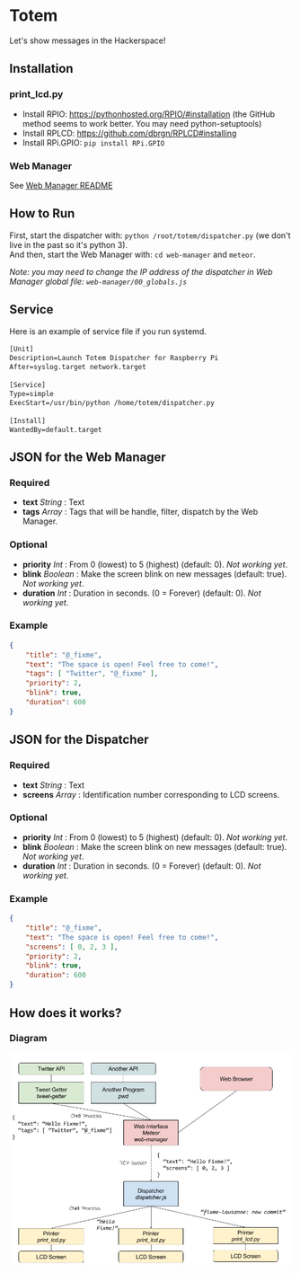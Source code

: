 Totem
=====

Let's show messages in the Hackerspace!

Installation
------------

### print_lcd.py

- Install RPIO: https://pythonhosted.org/RPIO/#installation (the GitHub method seems to work better. You may need python-setuptools)
- Install RPLCD: https://github.com/dbrgn/RPLCD#installing
- Install RPi.GPIO: `pip install RPi.GPIO`

### Web Manager

See [Web Manager README](/web-manager/README.md)

How to Run
----------

First, start the dispatcher with: `python /root/totem/dispatcher.py` (we don't live in the past so it's python 3).  
And then, start the Web Manager with: `cd web-manager` and `meteor`.

_Note: you may need to change the IP address of the dispatcher in Web Manager global file: `web-manager/00_globals.js`_

Service
-------

Here is an example of service file if you run systemd.

```service
[Unit]
Description=Launch Totem Dispatcher for Raspberry Pi
After=syslog.target network.target

[Service]
Type=simple
ExecStart=/usr/bin/python /home/totem/dispatcher.py

[Install]
WantedBy=default.target
```

JSON for the Web Manager
------------------------

### Required

- **text** _String_ : Text 
- **tags** _Array_ : Tags that will be handle, filter, dispatch by the Web Manager.

### Optional

- **priority** _Int_ : From 0 (lowest) to 5 (highest) (default: 0). _Not working yet_.
- **blink** _Boolean_ : Make the screen blink on new messages (default: true). _Not working yet_.
- **duration** _Int_ : Duration in seconds. (0 = Forever) (default: 0). _Not working yet_.

### Example

```json
{
	"title": "@_fixme",
	"text": "The space is open! Feel free to come!",
	"tags": [ "Twitter", "@_fixme" ],
	"priority": 2,
	"blink": true,
	"duration": 600
}
```

JSON for the Dispatcher
-----------------------

### Required

- **text** _String_ : Text 
- **screens** _Array_ : Identification number corresponding to LCD screens.

### Optional

- **priority** _Int_ : From 0 (lowest) to 5 (highest) (default: 0). _Not working yet_.
- **blink** _Boolean_ : Make the screen blink on new messages (default: true). _Not working yet_.
- **duration** _Int_ : Duration in seconds. (0 = Forever) (default: 0). _Not working yet_.

### Example

```json
{
	"title": "@_fixme",
	"text": "The space is open! Feel free to come!",
	"screens": [ 0, 2, 3 ],
	"priority": 2,
	"blink": true,
	"duration": 600
}
```

How does it works?
------------------

### Diagram

![Totem Diagram](/doc/totem-diagram.png)
